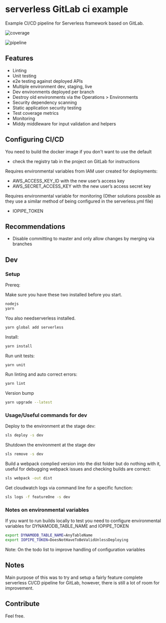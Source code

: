 # serverless GitLab ci example

Example CI/CD pipeline for Serverless framework based on GitLab.

![coverage](https://gitlab.com/Zurnaz/serverless-gitlab-ci-example/badges/master/coverage.svg)

![pipeline](https://gitlab.com/Zurnaz/serverless-gitlab-ci-example/badges/master/pipeline.svg)

## Features

- Linting
- Unit testing
- e2e testing against deployed APIs
- Multiple environment dev, staging, live
- Dev environments deployed per branch
- Destroy old environments via the Operations > Environments
- Security dependency scanning
- Static application security testing
- Test coverage metrics
- Monitoring
- Middy middleware for input validation and helpers

## Configuring CI/CD

You need to build the docker image if you don't want to use the default

- check the registry tab in the project on GitLab for instructions

Requires environmental variables from IAM user created for deployments:

- AWS_ACCESS_KEY_ID with the new user’s access key
- AWS_SECRET_ACCESS_KEY with the new user’s access secret key

Requires environmental variable for monitoring (Other solutions possible as they use a similar method of being configured in the serverless.yml file)

- IOPIPE_TOKEN

## Recommendations

- Disable committing to master and only allow changes by merging via branches

## Dev

### Setup

Prereq:

Make sure you have these two installed before you start.

```bash
nodejs
yarn
```

You also needserverless installed.

```bash
yarn global add serverless
```

Install:

```bash
yarn install
```

Run unit tests:

```bash
yarn unit
```

Run linting and auto correct errors:

```bash
yarn lint
```

Version bump

```bash
yarn upgrade --latest
```

### Usage/Useful commands for dev

Deploy to the environment at the stage dev:

```bash
sls deploy -s dev
```

Shutdown the environment at the stage dev

```bash
sls remove -s dev
```

Build a webpack complied version into the dist folder but do nothing with it, useful for debugging webpack issues and checking builds are correct:

```bash
sls webpack -out dist
```

Get cloudwatch logs via command line for a specific function:

```bash
sls logs -f featureOne -s dev
```

### Notes on environmental variables

If you want to run builds locally to test you need to configure environmental variables for DYNAMODB_TABLE_NAME and IOPIPE_TOKEN

```bash
export DYNAMODB_TABLE_NAME=AnyTableName
export IOPIPE_TOKEN=DoesNotHaveToBeValidUnlessDeploying
```

Note: On the todo list to improve handling of configuration variables

## Notes

Main purpose of this was to try and setup a fairly feature complete serverless CI/CD pipeline for GitLab, however, there is still a lot of room for improvement.

## Contribute

Feel free.

